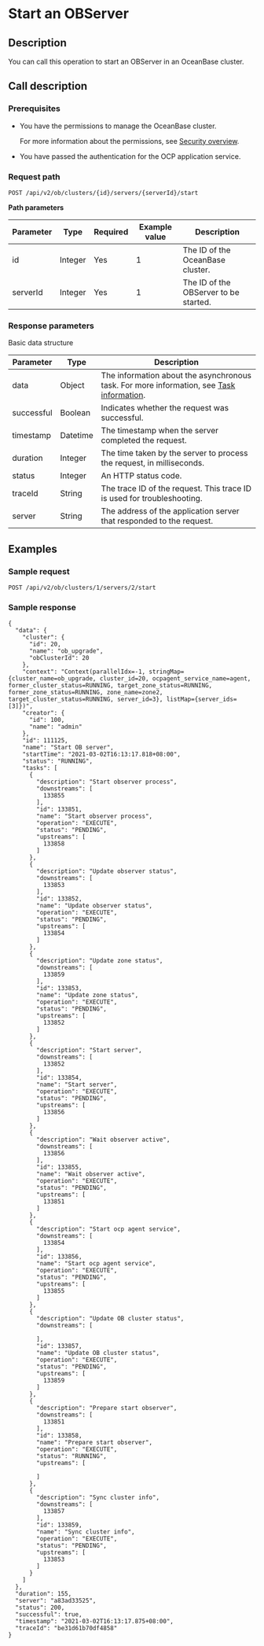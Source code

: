 Start an OBServer
======================================

Description
--------------------------------

You can call this operation to start an OBServer in an OceanBase cluster.

Call description
-------------------------------------

### Prerequisites

* You have the permissions to manage the OceanBase cluster.

  For more information about the permissions, see [Security overview](../../400.user-guide-2/300.features/900.system-management-features-1/500.security-overview.md).
  
* You have passed the authentication for the OCP application service.

### Request path

`POST /api/v2/ob/clusters/{id}/servers/{serverId}/start`

**Path parameters**

| Parameter |  Type   | Required | Example value |              Description              |
|-----------|---------|----------|---------------|---------------------------------------|
| id        | Integer | Yes      | 1             | The ID of the OceanBase cluster.      |
| serverId  | Integer | Yes      | 1             | The ID of the OBServer to be started. |

### Response parameters

Basic data structure

| Parameter  |   Type   |                                                               Description                                                               |
|------------|----------|-----------------------------------------------------------------------------------------------------------------------------------------|
| data       | Object   | The information about the asynchronous task. For more information, see [Task information](../1700.appendix-1/100.dag-information.md). |
| successful | Boolean  | Indicates whether the request was successful.                                                                                           |
| timestamp  | Datetime | The timestamp when the server completed the request.                                                                                    |
| duration   | Integer  | The time taken by the server to process the request, in milliseconds.                                                                   |
| status     | Integer  | An HTTP status code.                                                                                                                    |
| traceId    | String   | The trace ID of the request. This trace ID is used for troubleshooting.                                                                 |
| server     | String   | The address of the application server that responded to the request.                                                                    |

Examples
-----------------------------

### Sample request

`POST /api/v2/ob/clusters/1/servers/2/start`

### Sample response

```unknow
{
  "data": {
    "cluster": {
      "id": 20,
      "name": "ob_upgrade",
      "obClusterId": 20
    },
    "context": "Context(parallelIdx=-1, stringMap={cluster_name=ob_upgrade, cluster_id=20, ocpagent_service_name=agent, former_cluster_status=RUNNING, target_zone_status=RUNNING, former_zone_status=RUNNING, zone_name=zone2, target_cluster_status=RUNNING, server_id=3}, listMap={server_ids=[3]})",
    "creator": {
      "id": 100,
      "name": "admin"
    },
    "id": 111125,
    "name": "Start OB server",
    "startTime": "2021-03-02T16:13:17.818+08:00",
    "status": "RUNNING",
    "tasks": [
      {
        "description": "Start observer process",
        "downstreams": [
          133855
        ],
        "id": 133851,
        "name": "Start observer process",
        "operation": "EXECUTE",
        "status": "PENDING",
        "upstreams": [
          133858
        ]
      },
      {
        "description": "Update observer status",
        "downstreams": [
          133853
        ],
        "id": 133852,
        "name": "Update observer status",
        "operation": "EXECUTE",
        "status": "PENDING",
        "upstreams": [
          133854
        ]
      },
      {
        "description": "Update zone status",
        "downstreams": [
          133859
        ],
        "id": 133853,
        "name": "Update zone status",
        "operation": "EXECUTE",
        "status": "PENDING",
        "upstreams": [
          133852
        ]
      },
      {
        "description": "Start server",
        "downstreams": [
          133852
        ],
        "id": 133854,
        "name": "Start server",
        "operation": "EXECUTE",
        "status": "PENDING",
        "upstreams": [
          133856
        ]
      },
      {
        "description": "Wait observer active",
        "downstreams": [
          133856
        ],
        "id": 133855,
        "name": "Wait observer active",
        "operation": "EXECUTE",
        "status": "PENDING",
        "upstreams": [
          133851
        ]
      },
      {
        "description": "Start ocp agent service",
        "downstreams": [
          133854
        ],
        "id": 133856,
        "name": "Start ocp agent service",
        "operation": "EXECUTE",
        "status": "PENDING",
        "upstreams": [
          133855
        ]
      },
      {
        "description": "Update OB cluster status",
        "downstreams": [
          
        ],
        "id": 133857,
        "name": "Update OB cluster status",
        "operation": "EXECUTE",
        "status": "PENDING",
        "upstreams": [
          133859
        ]
      },
      {
        "description": "Prepare start observer",
        "downstreams": [
          133851
        ],
        "id": 133858,
        "name": "Prepare start observer",
        "operation": "EXECUTE",
        "status": "RUNNING",
        "upstreams": [
          
        ]
      },
      {
        "description": "Sync cluster info",
        "downstreams": [
          133857
        ],
        "id": 133859,
        "name": "Sync cluster info",
        "operation": "EXECUTE",
        "status": "PENDING",
        "upstreams": [
          133853
        ]
      }
    ]
  },
  "duration": 155,
  "server": "a83ad33525",
  "status": 200,
  "successful": true,
  "timestamp": "2021-03-02T16:13:17.875+08:00",
  "traceId": "be31d61b70df4858"
}
```

